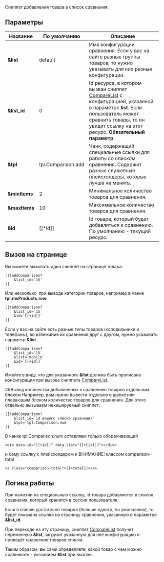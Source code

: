 Сниппет добавления товара в список сравнения.

## Параметры

Название			| По умолчанию			| Описание
--------------------|-----------------------|--------------------------------------------------------
**&list**			| default				| Имя конфигурации сравнения. Если у вас на сайте разные группы товаров, то нужно указывать для них разные конфигурации.
**&list_id**		| 0						| Id ресурса, в котором вызван сниппет [CompareList][1] с конфигурацией, указанной в параметре **list**. Если пользователь может сравнить товары, то он увидит ссылку на этот ресурс. **Обязательный параметр**
**&tpl**			| tpl.Comparison.add	| Чанк, содержащий специальные ссылки для работы со списком сравнения. Содержит разные служебные плейсхолдеры, которые лучше не менять.
**&minItems**		| 2						| Минимальное количество товаров для сравнения.
**&maxItems**		| 10					| Максимальное количество товаров для сравнения.
**&id**				| [[*id]]				| Id товара, который будет добавляться к сравнению. По умолчанию - текущий ресурс.

## Вызов на странице

Вы можете вызывать один сниппет на странице товара:
```
[[!addComparison?
	&list_id=`15`
]]
```

Или несколько, при выводе категории товаров, например в чанке **tpl.msProducts.row**:
```
[[!addComparison?
	&list_id=`15`
	&id=`[[+id]]`
]]
```

Если у вас на сайте есть разные типы товаров (холодильники и телефоны), во избежание их сравнения друг с другом, нужно указывать параметр **&list**.
```
[[!addComparison?
	&list_id=`15`
	&list=`mobile`
	&id=`[[+id]]`
]]
```
Имейте в виду, что для указанного **&list** должна быть прописана конфигурация при вызове сниппета [CompareList][1].

##Вывод количества добавленных к сравнению товаров отдельным блоком
Например, вам нужно вывести отдельно в шапке или плавающим блоком количество товаров для сравнения. Для этого отдельно вызываем некешируемый сниппет:
```
[[!addComparison?
	&list_id=`id вашего списка сравнения`
	&tpl=`tpl.Comparison.num`
]]
```
 В чанке tpl.Comparison.num оставляем только оборачивающий 
``` 
<div data-id="[[+id]]" data-list="[[+list]]"></div>
```
и саму ссылку c плейсхолдером и ВНИМАНИЕ! классом comparison-total
```
<a class="comparison-total">[[+total]]</a>
```

## Логика работы

При нажатии на специальную ссылку, id товара добавляется в список сравнения, который хранится в сессии пользователя.

Если в списке достаточно товаров (больше одного, по умолчанию), то будет показана ссылка на страницу сравнения, указанную в параметре **&list_id**.

При переходе на эту страницу, сниппет [CompareList][1] получит переменную **&list**, загрузит указанную для неё конфигурацию и проведёт сравнение товаров списка.

Таким образом, вы сами определяете, какой товар с чем можно сравнивать - указанием **&list** при вызове.

[1]: /ru/01_Компоненты/12_Comparison/02_CompareList.md

